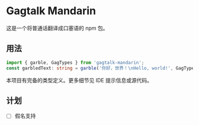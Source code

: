# Gagtalk Mandarin

这是一个将普通话翻译成口塞语的 npm 包。

## 用法

```typescript
import { garble, GagTypes } from 'gagtalk-mandarin';
const garbledText: string = garble('你好，世界！\nHello, world!', GagTypes.cleave);
```

本项目有完备的类型定义。更多细节见 IDE 提示信息或源代码。

## 计划

- [ ] 假名支持
